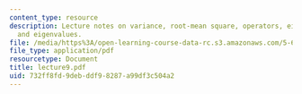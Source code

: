 ```yaml
---
content_type: resource
description: Lecture notes on variance, root-mean square, operators, eigenfunctions,
  and eigenvalues.
file: /media/https%3A/open-learning-course-data-rc.s3.amazonaws.com/5-61-physical-chemistry-fall-2007/732ff8fd9debddf98287a99df3c504a2_lecture9.pdf
file_type: application/pdf
resourcetype: Document
title: lecture9.pdf
uid: 732ff8fd-9deb-ddf9-8287-a99df3c504a2
---
```

